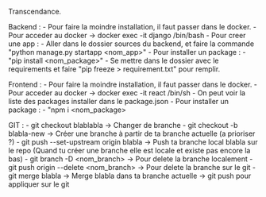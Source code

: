 Transcendance.

Backend :
    - Pour faire la moindre installation, il faut passer dans le docker.
    - Pour acceder au docker -> docker exec -it django /bin/bash
    - Pour creer une app :
        - Aller dans le dossier sources du backend, et faire la commande "python manage.py startapp <nom_app>"
    - Pour installer un package :
        - "pip install <nom_package>"
        - Se mettre dans le dossier avec le requirements et faire "pip freeze > requirement.txt" pour remplir.

Frontend :
    - Pour faire la moindre installation, il faut passer dans le docker.
    - Pour acceder au docker -> docker exec -it react /bin/sh
    - On peut voir la liste des packages installer dans le package.json
    - Pour installer un package :
        - "npm i <nom_package>


GIT :
    - git checkout blablabla -> Changer de branche
    - git checkout -b blabla-new -> Créer une branche à partir de ta branche actuelle (a prioriser ?)
    - git push --set-upstream origin blabla -> Push ta branche local blabla sur le repo (Quand tu créer une branche elle est locale et existe pas encore la bas)
    - git branch -D <nom_branch> -> Pour delete la branche localement
    - git push origin --delete <nom_branch> -> Pour delete la branche sur le git
    - git merge blabla -> Merge blabla dans ta branche actuelle -> git push pour appliquer sur le git